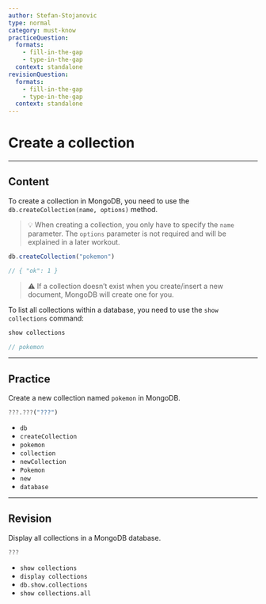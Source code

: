 ```yaml
---
author: Stefan-Stojanovic
type: normal
category: must-know
practiceQuestion:
  formats:
    - fill-in-the-gap
    - type-in-the-gap
  context: standalone
revisionQuestion:
  formats:
    - fill-in-the-gap
    - type-in-the-gap
  context: standalone
---
```


# Create a collection


---

## Content

To create a collection in MongoDB, you need to use the `db.createCollection(name, options)` method.

> 💡 When creating a collection, you only have to specify the `name` parameter. The `options` parameter is not required and will be explained in a later workout.

```javascript
db.createCollection("pokemon")

// { "ok": 1 }
```

> ⚠️ If a collection doesn’t exist when you create/insert a new document, MongoDB will create one for you.

To list all collections within a database, you need to use the `show collections` command:

```javascript
show collections

// pokemon
```


---

## Practice

Create a new collection named `pokemon` in MongoDB.

```javascript
???.???("???")
```

- `db`
- `createCollection`
- `pokemon`
- `collection`
- `newCollection`
- `Pokemon`
- `new`
- `database`

---

## Revision

Display all collections in a MongoDB database.

```javascript
???
```

- `show collections`
- `display collections`
- `db.show.collections`
- `show collections.all`
 